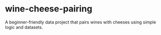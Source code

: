 # wine-cheese-pairing
A beginner-friendly data project that pairs wines with cheeses using simple logic and datasets.
